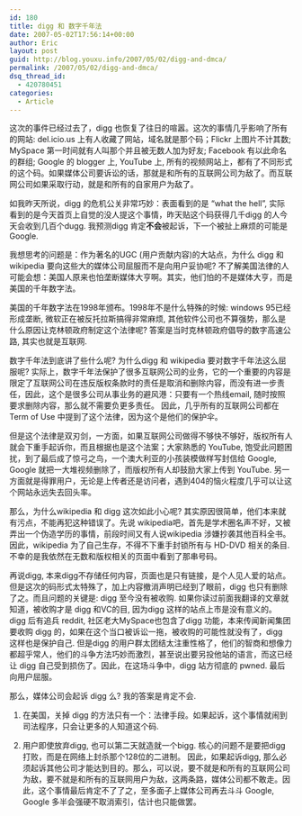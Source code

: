 ```yaml
---
id: 180
title: digg 和 数字千年法
date: 2007-05-02T17:56:14+00:00
author: Eric
layout: post
guid: http://blog.youxu.info/2007/05/02/digg-and-dmca/
permalink: /2007/05/02/digg-and-dmca/
dsq_thread_id:
  - 420780451
categories:
  - Article
---
```

这次的事件已经过去了，digg 也恢复了往日的喧嚣。这次的事情几乎影响了所有的网站: del.icio.us 上有人收藏了网站，域名就是那个码；Flickr 上图片不计其数; MySpace 第一时间就有人叫那个并且被无数人加为好友; Facebook 有以此命名的群组; Google 的 blogger 上, YouTube 上, 所有的视频网站上，都有了不同形式的这个码。如果媒体公司要诉讼的话，那就是和所有的互联网公司为敌了。而互联网公司如果采取行动，就是和所有的自家用户为敌了。

如我昨天所说，digg 的危机公关非常巧妙：表面看到的是 “what the hell”, 实际看到的是今天首页上自觉的没人提这个事情，昨天贴这个码获得几千digg 的人今天会收到几百个dugg. 我预测digg 肯定**不会**被起诉，下一个被扯上麻烦的可能是 Google.

我想思考的问题是：作为著名的UGC (用户贡献内容)的大站点，为什么 digg 和 wikipedia 要向这些大的媒体公司屈服而不是向用户妥协呢? 不了解美国法律的人可能会想：美国人原来也怕垄断媒体大亨啊。其实，他们怕的不是媒体大亨，而是美国的千年数字法。

美国的千年数字法在1998年颁布。1998年不是什么特殊的时候: windows 95已经形成垄断, 微软正在被反托拉斯搞得非常麻烦, 其他软件公司也不算强势，那么是什么原因让克林顿政府制定这个法律呢? 答案是当时克林顿政府倡导的数字高速公路, 其实也就是互联网.

数字千年法到底讲了些什么呢? 为什么digg 和 wikipedia 要对数字千年法这么屈服呢? 实际上，数字千年法保护了很多互联网公司的业务，它的一个重要的内容是限定了互联网公司在违反版权条款时的责任是取消和删除内容，而没有进一步责任，因此，这个是很多公司从事业务的避风港：只要有一个热线email, 随时按照要求删除内容，那么就不需要负更多责任。 因此，几乎所有的互联网公司都在Term of Use 中提到了这个法律，因为这个是他们的保护伞。

但是这个法律是双刃剑，一方面，如果互联网公司做得不够快不够好，版权所有人就会下重手起诉你，而且根据也是这个法案；大家熟悉的 YouTube, 饱受此问题困扰，到了最后成了惊弓之鸟，一个澳大利亚的小孩装模做样写封信给 Google, Google 就把一大堆视频删除了，而版权所有人却鼓励大家上传到 YouTube. 另一方面就是得罪用户，无论是上传者还是访问者，遇到404的恼火程度几乎可以让这个网站永远失去回头率。

那么，为什么wikipedia 和 digg 这次如此小心呢? 其实原因很简单，他们本来就有污点，不能再犯这种错误了。先说 wikipedia吧，首先是学术圈名声不好，又被弄出一个伪造学历的事情，前段时间又有人说wikipedia 涉嫌抄袭其他百科全书。因此，wikipedia 为了自己生存，不得不下重手封锁所有与 HD-DVD 相关的条目. 不幸的是我依然在无数和版权相关的页面中看到了那串号码。

再说digg, 本来digg不存储任何内容，页面也是只有链接，是个人见人爱的站点。但是这次的码形式太特殊了，加上内容撤消声明已经到了眼前，digg 也只有删除了之。而且问题的关键是: digg 至今没有被收购. 如果你读过前面我翻译的文章就知道，被收购才是 digg 和VC的目, 因为digg 这样的站点上市是没有意义的。 digg 后有追兵 reddit, 社区老大MySpace也包含了digg 功能，本来传闻新闻集团要收购 digg 的，如果在这个当口被诉讼一拖，被收购的可能性就没有了，digg 这样也是保护自己. 但是digg 的用户群太团结太注重性格了，他们的智商和想像力都超乎常人，他们的斗争方法巧妙而激烈，甚至说出要另投他站的语言，而这已经让 digg 自己受到损伤了。因此，在这场斗争中，digg 站方彻底的 pwned. 最后向用户屈服。

那么，媒体公司会起诉 digg 么? 我的答案是肯定不会.

1. 在美国，关掉 digg 的方法只有一个：法律手段。如果起诉，这个事情就闹到司法程序，只会让更多的人知道这个码.
  
2. 用户即使放弃digg, 也可以第二天就造就一个bigg. 核心的问题不是要把digg 打败，而是在网络上封杀那个128位的二进制。 因此，如果起诉digg, 那么必须起诉其他公司才能达到目的。那么，可以说，要不就是和所有的互联网公司为敌，要不就是和所有的互联网用户为敌，这两条路，媒体公司都不敢走。因此，这个事情最后肯定不了了之，至多面子上媒体公司再去斗斗 Google, Google 多半会强硬不取消索引，估计也只能做罢。